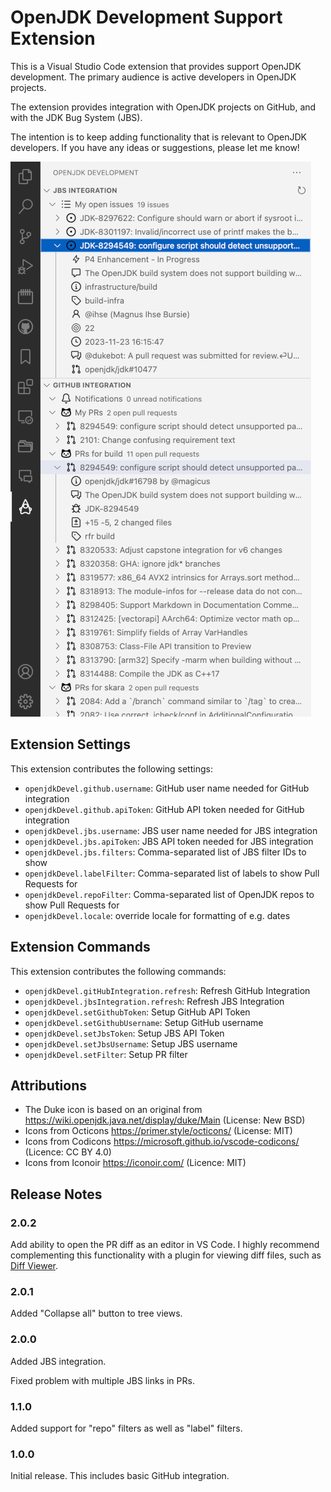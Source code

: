 # OpenJDK Development Support Extension

This is a Visual Studio Code extension that provides support OpenJDK
development. The primary audience is active developers in OpenJDK projects.

The extension provides integration with OpenJDK projects on GitHub, and with
the JDK Bug System (JBS).

The intention is to keep adding functionality that is relevant to OpenJDK
developers. If you have any ideas or suggestions, please let me know!

![Screenshot](media/screenshot.png)

## Extension Settings

This extension contributes the following settings:

* `openjdkDevel.github.username`: GitHub user name needed for GitHub integration
* `openjdkDevel.github.apiToken`: GitHub API token needed for GitHub integration
* `openjdkDevel.jbs.username`: JBS user name needed for JBS integration
* `openjdkDevel.jbs.apiToken`: JBS API token needed for JBS integration
* `openjdkDevel.jbs.filters`: Comma-separated list of JBS filter IDs to show
* `openjdkDevel.labelFilter`: Comma-separated list of labels to show Pull Requests for
* `openjdkDevel.repoFilter`: Comma-separated list of OpenJDK repos to show Pull Requests for
* `openjdkDevel.locale`: override locale for formatting of e.g. dates

## Extension Commands

This extension contributes the following commands:

* `openjdkDevel.gitHubIntegration.refresh`: Refresh GitHub Integration
* `openjdkDevel.jbsIntegration.refresh`: Refresh JBS Integration
* `openjdkDevel.setGithubToken`: Setup GitHub API Token
* `openjdkDevel.setGithubUsername`: Setup GitHub username
* `openjdkDevel.setJbsToken`: Setup JBS API Token
* `openjdkDevel.setJbsUsername`: Setup JBS username
* `openjdkDevel.setFilter`: Setup PR filter

## Attributions

* The Duke icon is based on an original from https://wiki.openjdk.java.net/display/duke/Main (License: New BSD)
* Icons from Octicons https://primer.style/octicons/ (License: MIT)
* Icons from Codicons https://microsoft.github.io/vscode-codicons/ (Licence: CC BY 4.0)
* Icons from Iconoir https://iconoir.com/ (Licence: MIT)

## Release Notes

### 2.0.2

Add ability to open the PR diff as an editor in VS Code. I highly recommend
complementing this functionality with a plugin for viewing diff files, such as
[Diff Viewer](https://marketplace.visualstudio.com/items?itemName=caponetto.vscode-diff-viewer).

### 2.0.1

Added "Collapse all" button to tree views.

### 2.0.0

Added JBS integration.

Fixed problem with multiple JBS links in PRs.

### 1.1.0

Added support for "repo" filters as well as "label" filters.

### 1.0.0

Initial release. This includes basic GitHub integration.

